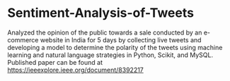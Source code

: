 # Sentiment-Analysis-of-Tweets
Analyzed the opinion of the public towards a sale conducted by an e-commerce website in India for 5 days by collecting live tweets and developing a model to determine the polarity of the tweets using machine learning and natural language strategies in Python, Scikit, and MySQL.
Published paper can be found at https://ieeexplore.ieee.org/document/8392217

